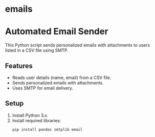 # emails
# Automated Email Sender

This Python script sends personalized emails with attachments to users listed in a CSV file using SMTP.

## Features
- Reads user details (name, email) from a CSV file.
- Sends personalized emails with attachments.
- Uses SMTP for email delivery.

## Setup
1. Install Python 3.x.
2. Install required libraries:
   ```bash
   pip install pandas smtplib email
